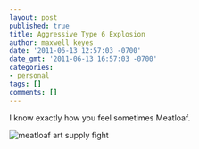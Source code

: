 ```yaml
---
layout: post
published: true
title: Aggressive Type 6 Explosion
author: maxwell keyes
date: '2011-06-13 12:57:03 -0700'
date_gmt: '2011-06-13 16:57:03 -0700'
categories:
- personal
tags: []
comments: []
---
```


I know exactly how you feel sometimes Meatloaf.

![meatloaf art supply fight](./meat-loaf-art-supply-fight.jpg "I'm the last person in the world you want to fuck with!")
